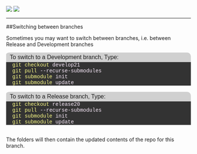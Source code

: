 <style>
    .blackline
    {
        background-color: #d0d0d0;
        color: #black;
        font-family: arial, sans-serif;
        font-size: 16px;
        text-align: left;
        padding: 4px;
        border-top-left-radius: 10px 5px;
        padding-left: 10px;
        border-top-right-radius: 10px;
        -moz-border-radius-topleft: 10px 5px;
        -moz-border-radius-topright: 10px;
    }
    .blackborder
    {
        border-color: #000000;
        background-color: #333333;
        border-width: 2px;
        padding: 3px;
        border-style: solid;
        color: #FFFF66;
        font-family: arial, sans-serif;
        font-size: 14px;
        text-align: left;
    }
    .blueline
    {
        background-color: #0088FF;
        color: #FFFFFF;
        font-family: arial, sans-serif;
        font-size: 18px;
        text-align: center;
        padding: 4px;
        border-top-left-radius: 10px 5px;
        border-top-right-radius: 10px;
        -moz-border-radius-topleft: 10px 5px;
        -moz-border-radius-topright: 10px;
    }
    .blueborder
    {
        border-color: #0088FF;
        background-color: #BBDDFF;
        border-width: 2px;
        padding: 3px;
        border-style: solid;
        color: #000000;
        font-family: arial, sans-serif;
        font-size: 14px;
        text-align: left;
    }
    .greenline
    {
        background-color: #33BB44;
        color: #FFFFFF;
        font-family: arial, sans-serif;
        font-size: 18px;
        text-align: center;
        padding: 4px;
        border-top-left-radius: 10px 5px;
        border-top-right-radius: 10px;
        -moz-border-radius-topleft: 10px 5px;
        -moz-border-radius-topright: 10px;
    }
    .greenborder
    {
        border-color: #33BB44;
        background-color: #BBFFCC;
        border-width: 2px;
        padding: 3px;
        border-style: solid;
        color: #000000;
        font-family: arial, sans-serif;
        font-size: 14px;
        text-align: left;
    }
    .redline
    {
        background-color: #DD6644;
        color: #FFFFFF;
        font-family: arial, sans-serif;
        font-size: 18px;
        text-align: center;
        padding: 4px;
        border-top-left-radius: 10px 5px;
        border-top-right-radius: 10px;
        -moz-border-radius-topleft: 10px 5px;
        -moz-border-radius-topright: 10px;
    }
    .redborder
    {
        border-color: #DD6644;
        background-color: #FFCCBB;
        border-width: 2px;
        padding: 3px;
        border-style: solid;
        color: #000000;
        font-family: arial, sans-serif;
        font-size: 14px;
        text-align: left;
    }
    .yellowline
    {
        background-color: #DDDD44;
        color: #000000;
        font-family: arial, sans-serif;
        font-size: 18px;
        text-align: center;
        padding: 4px;
        border-top-left-radius: 10px 5px;
        border-top-right-radius: 10px;
        -moz-border-radius-topleft: 10px 5px;
        -moz-border-radius-topright: 10px;
    }
    .yellowborder
    {
        border-color: #DDDD44;
        background-color: #FFFFBB;
        border-width: 2px;
        padding: 3px;
        border-style: solid;
        color: #000000;
        font-family: arial, sans-serif;
        font-size: 14px;
        text-align: left;
    }
    .dosline
    {
        border-color: #C0C0C0;
        background-color: #333333;
        border-width: 0px;
        padding: 0px;
        border-style: solid;
        color: #FFFFFF;
        font-family: courier, sans-serif;
        font-size: 14px;
        text-align: left;
    }
    .doslinered
    {
        border-color: #C0C0C0;
        background-color: #333333;
        color: #FEEEFF;
        font-family: courier, sans-serif;
        font-size: 14px;
        text-align: left;
    }
    .doslineyellow
    {
        border-color: #C0C0C0;
        background-color: #333333;
        color: #FFFF88;
        font-family: courier, sans-serif;
        font-size: 14px;
        text-align: left;
    }

</style>
[![](/wiki/icons/home.gif)](/wiki/Home.md) 
[![](/wiki/icons/back.gif)](/wiki/Installation%20Guides/Installation%20Guides.md)

----------

##Switching between branches
 
Sometimes you may want to switch between branches, i.e. between Release and Development branches

<div class='blackline'>To switch to a Development branch, Type:</div>
<div class='dosline'><span class='doslineyellow'>&nbsp;&nbsp;git checkout </span> <span class='doslinered'>develop21</span></div>
<div class='dosline'><span class='doslineyellow'>&nbsp;&nbsp;git pull </span> <span class='doslinered'>--recurse-submodules</span></div>
<div class='dosline'><span class='doslineyellow'>&nbsp;&nbsp;git submodule </span> <span class='doslinered'>init</span></div>
<div class='dosline'><span class='doslineyellow'>&nbsp;&nbsp;git submodule </span> <span class='doslinered'>update</span></div><br />

<div class='blackline'>To switch to a Release branch, Type:</div>
<div class='dosline'><span class='doslineyellow'>&nbsp;&nbsp;git checkout </span> <span class='doslinered'>release20</span></div>
<div class='dosline'><span class='doslineyellow'>&nbsp;&nbsp;git pull </span> <span class='doslinered'>--recurse-submodules</span></div>
<div class='dosline'><span class='doslineyellow'>&nbsp;&nbsp;git submodule </span> <span class='doslinered'>init</span></div>
<div class='dosline'><span class='doslineyellow'>&nbsp;&nbsp;git submodule </span> <span class='doslinered'>update</span></div><br />

The folders will then contain the updated contents of the repo for this branch.
